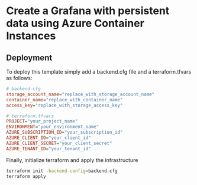 # Create a Grafana with persistent data using Azure Container Instances

## Deployment

To deploy this template simply add a backend.cfg file and a terraform.tfvars as follows:

``` ini
# backend.cfg
storage_account_name="replace_with_storage_account_name"
container_name="replace_with_container_name"
access_key="replace_with_storage_access_key"
```

``` ini
# terraform.tfvars
PROJECT="your_project_name"
ENVIRONMENT="your_environment_name"
AZURE_SUBSCRIPTION_ID="your_subscription_id"
AZURE_CLIENT_ID="your_client_id"
AZURE_CLIENT_SECRET="your_client_secret"
AZURE_TENANT_ID="your_tenant_id"
```

Finally, initialize terraform and apply the infrastructure

``` bash
terraform init -backend-config=backend.cfg
terraform apply
```